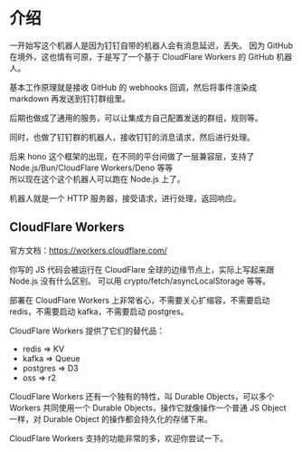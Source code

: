 # 介绍

一开始写这个机器人是因为钉钉自带的机器人会有消息延迟，丢失。
因为 GitHub 在境外，这也情有可原，于是写了一个基于 CloudFlare Workers 的 GitHub 机器人。

基本工作原理就是接收 GitHub 的 webhooks 回调，然后将事件渲染成 markdown 再发送到钉钉群组里。

后期也做成了通用的服务，可以让集成方自己配置发送的群组，规则等。

同时，也做了钉钉群的机器人，接收钉钉的消息请求，然后进行处理。

后来 hono 这个框架的出现，在不同的平台间做了一层兼容层，支持了 Node.js/Bun/CloudFlare Workers/Deno 等等  
所以现在这个这个机器人可以跑在 Node.js 上了。

机器人就是一个 HTTP 服务器，接受请求，进行处理，返回响应。

## CloudFlare Workers

官方文档：<https://workers.cloudflare.com/>

你写的 JS 代码会被运行在 CloudFlare 全球的边缘节点上，实际上写起来跟 Node.js 没有什么区别。
可以用 crypto/fetch/asyncLocalStorage 等等。

部署在 CloudFlare Workers 上非常省心，不需要关心扩缩容，不需要启动 redis，不需要启动 kafka，不需要启动 postgres。

CloudFlare Workers 提供了它们的替代品：
- redis => KV
- kafka => Queue
- postgres => D3
- oss => r2

CloudFlare Workers 还有一个独有的特性，叫 Durable Objects，可以多个 Workers 共同使用一个 Durable Objects，操作它就像操作一个普通 JS Object 一样，对 Durable Object 的操作都会持久化的存储下来。

CloudFlare Workers 支持的功能非常的多，欢迎你尝试一下。
